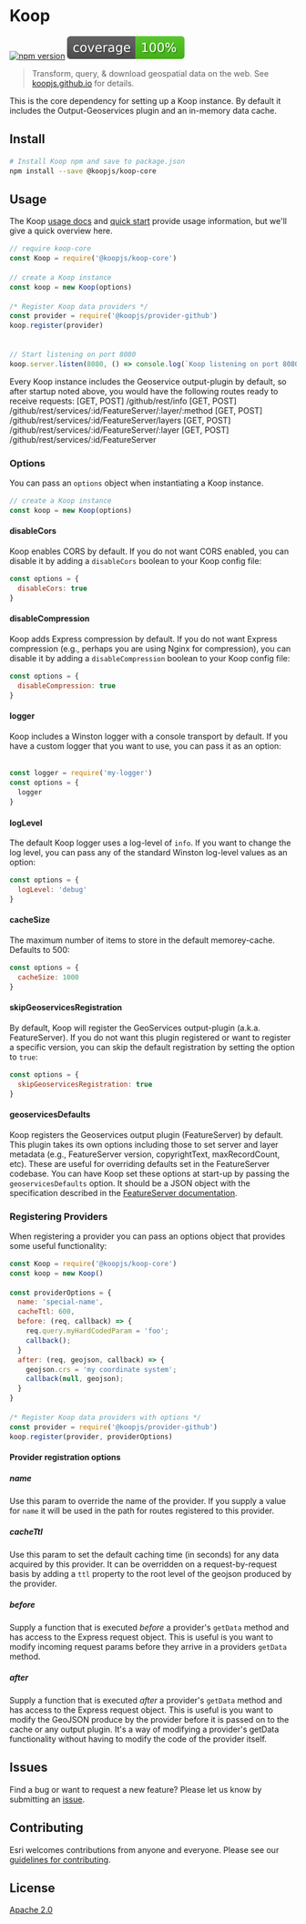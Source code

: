 # Koop
[![npm version][npm-img]][npm-url]
![coverage](./coverage.svg)

> Transform, query, & download geospatial data on the web.  See [koopjs.github.io](https://koopjs.github.io) for details.

This is the core dependency for setting up a Koop instance.  By default it includes the Output-Geoservices plugin and an in-memory data cache.

## Install
```bash
# Install Koop npm and save to package.json
npm install --save @koopjs/koop-core
```

## Usage

The Koop [usage docs](https://koopjs.github.io/docs/usage/koop-core) and [quick start](https://koopjs.github.io/docs/basics/quickstart) provide usage information, but we'll give a quick overview here.

```js
// require koop-core
const Koop = require('@koopjs/koop-core')

// create a Koop instance
const koop = new Koop(options)

/* Register Koop data providers */
const provider = require('@koopjs/provider-github')
koop.register(provider)


// Start listening on port 8080
koop.server.listen(8080, () => console.log(`Koop listening on port 8080!`))
```

Every Koop instance includes the Geoservice output-plugin by default, so after startup noted above, you would have the following routes ready to receive requests:
[GET, POST] /github/rest/info
[GET, POST] /github/rest/services/:id/FeatureServer/:layer/:method
[GET, POST] /github/rest/services/:id/FeatureServer/layers
[GET, POST] /github/rest/services/:id/FeatureServer/:layer
[GET, POST] /github/rest/services/:id/FeatureServer

### Options
You can pass an `options` object when instantiating a Koop instance. 

```js
// create a Koop instance
const koop = new Koop(options)
```

#### disableCors
Koop enables CORS by default.  If you do not want CORS enabled, you can disable it by adding a `disableCors` boolean to your Koop config file:

```js
const options = {
  disableCors: true
}
```

#### disableCompression
Koop adds Express compression by default.  If you do not want Express compression (e.g., perhaps you are using Nginx for compression), you can disable it by adding a `disableCompression` boolean to your Koop config file:

```js
const options = {
  disableCompression: true
}
```

#### logger
Koop includes a Winston logger with a console transport by default.  If you have a custom logger that you want to use, you can pass it as an option:

```js

const logger = require('my-logger')
const options = {
  logger
}
```

#### logLevel
The default Koop logger uses a log-level of `info`.  If you want to change the log level, you can pass any of the standard Winston log-level values as an option:

```js
const options = {
  logLevel: 'debug'
}
```

#### cacheSize
The maximum number of items to store in the default memorey-cache. Defaults to 500:

```js
const options = {
  cacheSize: 1000
}
```

#### skipGeoservicesRegistration
By default, Koop will register the GeoServices output-plugin (a.k.a. FeatureServer).  If you do not want this plugin registered or want to register a specific version, you can skip the default registration by setting the option to `true`:

```js
const options = {
  skipGeoservicesRegistration: true
}
```


#### geoservicesDefaults
Koop registers the Geoservices output plugin (FeatureServer) by default.  This plugin takes its own options including those to set server and layer metadata (e.g., FeatureServer version, copyrightText, maxRecordCount, etc). These are useful for overriding defaults set in the FeatureServer codebase. You can have Koop set these options at start-up by passing the `geoservicesDefaults` option.  It should be a JSON object with the specification described in the [FeatureServer documentation](packages/featureserver#featureserver.setdefaults).

### Registering Providers
When registering a provider you can pass an options object that provides some useful functionality:

```js
const Koop = require('@koopjs/koop-core')
const koop = new Koop()

const providerOptions = {
  name: 'special-name',
  cacheTtl: 600,
  before: (req, callback) => {
    req.query.myHardCodedParam = 'foo';
    callback();
  }
  after: (req, geojson, callback) => {
    geojson.crs = 'my coordinate system';
    callback(null, geojson);
  }
}

/* Register Koop data providers with options */
const provider = require('@koopjs/provider-github')
koop.register(provider, providerOptions)
```

#### Provider registration options
##### name
Use this param to override the name of the provider.  If you supply a value for `name` it will be used in the path for routes registered to this provider.

##### cacheTtl
Use this param to set the default caching time (in seconds) for any data acquired by this provider. It can be overridden on a request-by-request basis by adding a `ttl` property to the root level of the geojson produced by the provider.

##### before
Supply a function that is executed _before_ a provider's `getData` method and has access to the Express request object.  This is useful is you want to modify incoming request params before they arrive in a providers `getData` method.

##### after
Supply a function that is executed _after_ a provider's `getData` method and has access to the Express request object.  This is useful is you want to modify the GeoJSON produce by the provider before it is passed on to the cache or any output plugin.  It's a way of modifying a provider's getData functionality without having to modify the code of the provider itself.

## Issues

Find a bug or want to request a new feature? Please let us know by submitting an [issue](https://github.com/koopjs/koop/issues).

## Contributing

Esri welcomes contributions from anyone and everyone. Please see our [guidelines for contributing](https://github.com/Esri/contributing).

## License

[Apache 2.0](LICENSE)

<!-- [](Esri Tags: ArcGIS Web Mapping GeoJson FeatureServices) -->
<!-- [](Esri Language: JavaScript) -->

[npm-img]: https://img.shields.io/npm/v/@koopjs/koop-core.svg?style=flat-square
[npm-url]: https://www.npmjs.com/package/@koopjs/koop-core